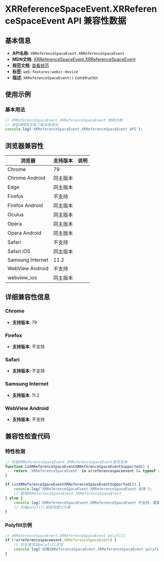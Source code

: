 # XRReferenceSpaceEvent.XRReferenceSpaceEvent API 兼容性数据

## 基本信息

- **API名称**: `XRReferenceSpaceEvent.XRReferenceSpaceEvent`
- **MDN文档**: [XRReferenceSpaceEvent.XRReferenceSpaceEvent](https://developer.mozilla.org/docs/Web/API/XRReferenceSpaceEvent/XRReferenceSpaceEvent)
- **规范文档**: [查看规范](https://immersive-web.github.io/webxr/#dom-xrreferencespaceevent-xrreferencespaceevent)
- **标签**: `web-features:webxr-device`
- **描述**: `XRReferenceSpaceEvent()` constructor

## 使用示例

### 基本用法

```javascript
// XRReferenceSpaceEvent.XRReferenceSpaceEvent 使用示例
// 请查阅MDN文档了解具体用法
console.log('XRReferenceSpaceEvent.XRReferenceSpaceEvent API');
```

## 浏览器兼容性

| 浏览器 | 支持版本 | 说明 |
|--------|----------|------|
| Chrome | 79 |  |
| Chrome Android | 同主版本 |  |
| Edge | 同主版本 |  |
| Firefox | 不支持 |  |
| Firefox Android | 同主版本 |  |
| Oculus | 同主版本 |  |
| Opera | 同主版本 |  |
| Opera Android | 同主版本 |  |
| Safari | 不支持 |  |
| Safari iOS | 同主版本 |  |
| Samsung Internet | 11.2 |  |
| WebView Android | 不支持 |  |
| webview_ios | 同主版本 |  |

## 详细兼容性信息

### Chrome

- **支持版本**: 79

### Firefox

- **支持版本**: 不支持

### Safari

- **支持版本**: 不支持

### Samsung Internet

- **支持版本**: 11.2

### WebView Android

- **支持版本**: 不支持

## 兼容性检查代码

### 特性检测

```javascript
// 检查XRReferenceSpaceEvent.XRReferenceSpaceEvent是否支持
function isXRReferenceSpaceEventXRReferenceSpaceEventSupported() {
    return 'XRReferenceSpaceEvent' in xrreferencespaceevent && typeof xrreferencespaceevent.XRReferenceSpaceEvent === 'function';
}

if (isXRReferenceSpaceEventXRReferenceSpaceEventSupported()) {
    console.log('XRReferenceSpaceEvent.XRReferenceSpaceEvent 支持');
    // 使用XRReferenceSpaceEvent.XRReferenceSpaceEvent
} else {
    console.log('XRReferenceSpaceEvent.XRReferenceSpaceEvent 不支持，需要polyfill');
    // 加载polyfill或使用替代方案
}
```

### Polyfill示例

```javascript
// XRReferenceSpaceEvent.XRReferenceSpaceEvent polyfill
if (!xrreferencespaceevent.XRReferenceSpaceEvent) {
    // 在这里添加polyfill实现
    console.log('加载XRReferenceSpaceEvent.XRReferenceSpaceEvent polyfill');
}
```


